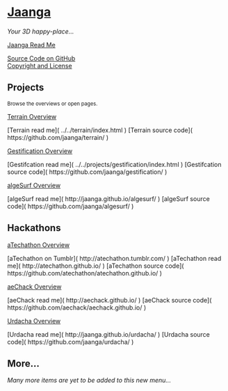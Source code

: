 [Jaanga]( ./index.html 'Woot Woot')
===  
_Your 3D happy-place..._

<p id=rm >
	<a href=JavaScript:displayPage("#readme.md#rm"); >Jaanga Read Me</a>
</p>

<!--
<p id=rm >
	<a href=JavaScript:displayPage("#readme.md#rm"); >Jaanga Read Me</a>
</p>
-->

<!--
<i class="fa fa-external-link"></i> [Live Demo (latest)]( https://github.com/jaanga/libs/tree/gh-pages/db ) 
-->

<i class="fa fa-github"></i> [Source Code on GitHub]( https://github.com/jaanga/jaanga.github.io )  
<i class="fa fa-copy"></i> [Copyright and License]( https://github.com/jaanga/jaanga.github.io/blob/master/jaanga-copyright-and-mit-license.md )

## Projects

<small>Browse the overviews or open pages.</small>

<p id=to >
	<a href=JavaScript:displayPage('#overview-terrain.md#to'); >Terrain Overview</a><br>  
</p>
<i class="fa fa-external-link"></i> [Terrain read me]( ../../terrain/index.html )  
<i class="fa fa-github"></i> [Terrain source code]( https://github.com/jaanga/terrain/ )


<p id=go >
	<a href=JavaScript:displayPage('#overview-gestification.md#go'); >Gestification Overview</a><br>  
</p>
<i class="fa fa-external-link"></i> [Gestifcation read me]( ../../projects/gestification/index.html )  
<i class="fa fa-github"></i> [Gestifcation source code]( https://github.com/jaanga/gestification/ )


<p id=ao >
	<a href=JavaScript:displayPage('#overview-algesurf.md#ao'); >algeSurf Overview</a><br>  
</p>
<i class="fa fa-external-link"></i> [algeSurf read me]( http://jaanga.github.io/algesurf/ )  
<i class="fa fa-github"></i> [algeSurf source code]( https://github.com/jaanga/algesurf/ )  

## Hackathons

<p id=ato >
	<a href=JavaScript:displayPage('#overview-atechathon.md#ato'); >aTechathon Overview</a><br>  
</p>
<i class="fa fa-tumblr-square"></i> [aTechathon on Tumblr]( http://atechathon.tumblr.com/ )  
<i class="fa fa-external-link"></i> [aTechathon read me]( http://atechathon.github.io/ )  
<i class="fa fa-github"></i> [aTechathon source code]( https://github.com/atechathon/atechathon.github.io/ )  

<p id=aeo >
	<a href=JavaScript:displayPage('#overview-aechack.md#aeo'); >aeChack Overview</a><br>  
</p>
<i class="fa fa-external-link"></i> [aeChack read me]( http://aechack.github.io/ )  
<i class="fa fa-github"></i> [aeChack source code]( https://github.com/aechack/aechack.github.io/ )  

<p id=uo >
	<a href=JavaScript:displayPage('#overview-urdacha.md#uo'); >Urdacha Overview</a><br>  
</p>
<i class="fa fa-external-link"></i> [Urdacha read me]( http://jaanga.github.io/urdacha/ )  
<i class="fa fa-github"></i> [Urdacha source code]( https://github.com/jaanga/urdacha/ )  

## More...

_Many more items are yet to be added to this new menu..._
 
